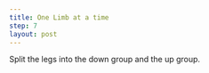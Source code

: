 ```yaml
---
title: One Limb at a time
step: 7
layout: post
---
```


Split the legs into the down group and the up group.

<script src="https://gist.github.com/madhephaestus/d50315ff902ce582919ce1b9db3cb157.js"></script>


